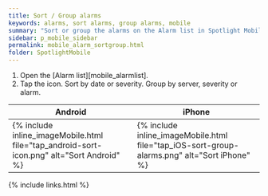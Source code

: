 ```yaml
---
title: Sort / Group alarms
keywords: alarms, sort alarms, group alarms, mobile
summary: "Sort or group the alarms on the Alarm list in Spotlight Mobile."
sidebar: p_mobile_sidebar
permalink: mobile_alarm_sortgroup.html
folder: SpotlightMobile
---
```






1. Open the [Alarm list][mobile_alarmlist].
2. Tap the icon. Sort by date or severity. Group by server, severity or alarm.

Android | iPhone
--------|-------
{% include inline_imageMobile.html file="tap_android-sort-icon.png" alt="Sort Android" %} | {% include inline_imageMobile.html file="tap_iOS-sort-group-alarms.png" alt="Sort iPhone" %}

{% include links.html %}
